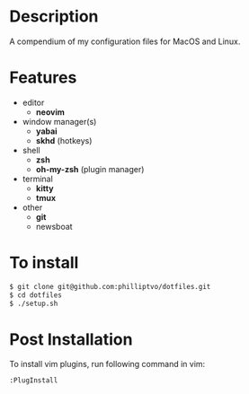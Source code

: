 # Description

A compendium of my configuration files for MacOS and Linux.

# Features

+ editor
  + __neovim__
+ window manager(s)
  + __yabai__
  + __skhd__ (hotkeys)
+ shell
  + __zsh__
  + __oh-my-zsh__ (plugin manager)
+ terminal
  + __kitty__
  + __tmux__
+ other
  + __git__
  + newsboat

# To install

```sh
$ git clone git@github.com:philliptvo/dotfiles.git
$ cd dotfiles
$ ./setup.sh
```

# Post Installation

To install vim plugins, run following command in vim:

```vim
:PlugInstall
```
